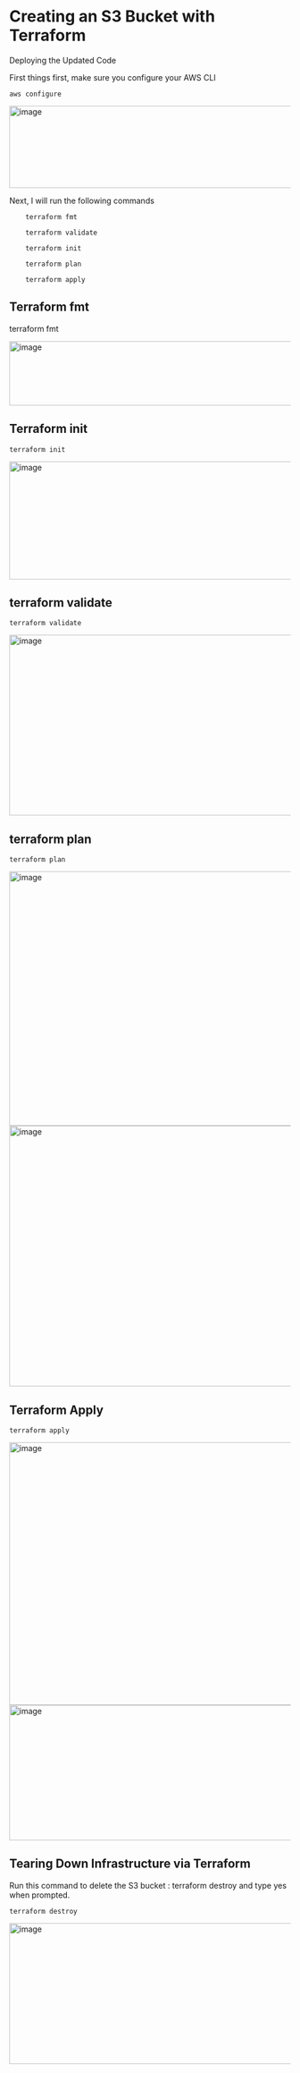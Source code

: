 <h1>Creating an S3 Bucket with Terraform</h1>

Deploying the Updated Code

First things first, make sure you configure your AWS CLI

    aws configure

<img width="570" height="147" alt="image" src="https://github.com/user-attachments/assets/ef212419-cdba-42fc-8340-e3c444219ef1" />

Next, I will run the following commands
        
        terraform fmt
        
        terraform validate
        
        terraform init
        
        terraform plan
        
        terraform apply
    
<h2>Terraform fmt</h2>

terraform fmt

<img width="627" height="115" alt="image" src="https://github.com/user-attachments/assets/bbe93533-d8a6-4226-88fe-97b10c0db493" />

<h2>Terraform init</h2>

    terraform init

<img width="625" height="211" alt="image" src="https://github.com/user-attachments/assets/a2ef3e43-8c12-4f70-9583-cebddecd8d58" />

<h2>terraform validate</h2>

    terraform validate

<img width="692" height="323" alt="image" src="https://github.com/user-attachments/assets/29ac757b-7ab0-4bec-a37c-cf618ce842fa" />

<h2>terraform plan</h2>

    terraform plan

<img width="887" height="455" alt="image" src="https://github.com/user-attachments/assets/a67899d6-5eda-40a6-895e-02ff2927f31b" />
<img width="758" height="466" alt="image" src="https://github.com/user-attachments/assets/42380846-b566-4d22-95db-8b0c679f8d69" />

<H2>Terraform Apply</h2>
    
    terraform apply

<img width="772" height="470" alt="image" src="https://github.com/user-attachments/assets/e94fc667-3c0d-4ac4-8f1f-48c5e5f44e9a" />

<img width="550" height="242" alt="image" src="https://github.com/user-attachments/assets/f42c2528-f52c-444d-9f4b-6de4c919389c" />

<h2>Tearing Down Infrastructure via Terraform</h2>
Run this command to delete the S3 bucket : terraform destroy and type yes when prompted.

    terraform destroy

<img width="622" height="252" alt="image" src="https://github.com/user-attachments/assets/2dc4a241-5ef4-483b-822c-8b9e04e61f37" />









